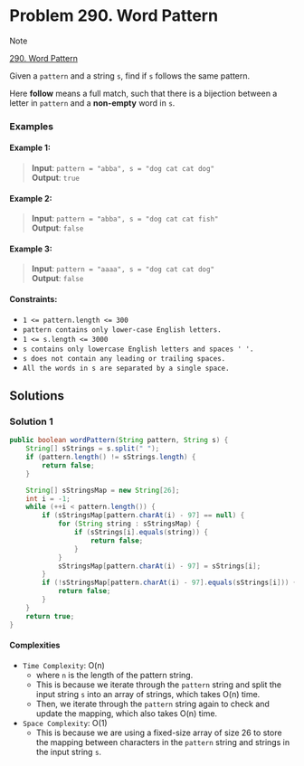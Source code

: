 # Problem 290. Word Pattern

> [!NOTE]
> [290. Word Pattern](https://leetcode.com/problems/word-pattern/description/?envType=study-plan-v2&envId=top-interview-150)

Given a `pattern` and a string `s`, find if `s` follows the same pattern.

Here **follow** means a full match, such that there is a bijection between a letter in `pattern` and a **non-empty** word in `s`.

### Examples

#### Example 1:

> **Input**: `pattern = "abba", s = "dog cat cat dog"`<br/>
> **Output**: `true`<br/>

#### Example 2:

> **Input**: `pattern = "abba", s = "dog cat cat fish"`<br/>
> **Output**: `false`<br/>

#### Example 3:

> **Input**: `pattern = "aaaa", s = "dog cat cat dog"`<br/>
> **Output**: `false`<br/>

#### Constraints:

- `1 <= pattern.length <= 300`
- `pattern contains only lower-case English letters.`
- `1 <= s.length <= 3000`
- `s contains only lowercase English letters and spaces ' '.`
- `s does not contain any leading or trailing spaces.`
- `All the words in s are separated by a single space.`

## Solutions

### Solution 1

```java
public boolean wordPattern(String pattern, String s) {
    String[] sStrings = s.split(" ");
    if (pattern.length() != sStrings.length) {
        return false;
    }

    String[] sStringsMap = new String[26];
    int i = -1;
    while (++i < pattern.length()) {
        if (sStringsMap[pattern.charAt(i) - 97] == null) {
            for (String string : sStringsMap) {
                if (sStrings[i].equals(string)) {
                    return false;
                }
            }
            sStringsMap[pattern.charAt(i) - 97] = sStrings[i];
        }
        if (!sStringsMap[pattern.charAt(i) - 97].equals(sStrings[i])) {
            return false;
        }
    }
    return true;
}
```

#### Complexities

- `Time Complexity`: O(n)
    - where `n` is the length of the pattern string.
    - This is because we iterate through the `pattern` string and split the input string `s` into an array of strings, which takes O(n) time.
    - Then, we iterate through the `pattern` string again to check and update the mapping, which also takes O(n) time.
- `Space Complexity`: O(1)
    - This is because we are using a fixed-size array of size 26 to store the mapping between characters in the `pattern` string and strings in the input string `s`.
